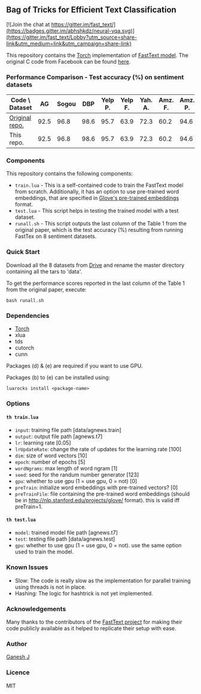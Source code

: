 ## Bag of Tricks for Efficient Text Classification

[![Join the chat at https://gitter.im/fast_text/](https://badges.gitter.im/abhshkdz/neural-vqa.svg)](https://gitter.im/fast_text/Lobby?utm_source=share-link&utm_medium=link&utm_campaign=share-link)

This repository contains the [Torch](http://torch.ch/) implementation of [FastText model](https://arxiv.org/abs/1607.01759). The original C code from Facebook can be found [here](https://github.com/facebookresearch/fastText).

### Performance Comparison - Test accuracy (%) on sentiment datasets
| Code \ Dataset | AG | Sogou | DBP | Yelp P. | Yelp F. | Yah. A. | Amz. F. | Amz. P. |
|---|---|---|---|---|---|---|---|---|
|[Original repo.](https://github.com/facebookresearch/fastText)|92.5|96.8|98.6|95.7|63.9|72.3|60.2|94.6|
|This repo.|92.5|96.8|98.6|95.7|63.9|72.3|60.2|94.6|

### Components
This repository contains the following components:
* `train.lua` - This is a self-contained code to train the FastText model from scratch. Additionally, it has an option to use pre-trained word embeddings, that are specified in [Glove's pre-trained embeddings](http://nlp.stanford.edu/projects/glove/) format.
* `test.lua` - This script helps in testing the trained model with a test dataset.
* `runall.sh` - This script outputs the last column of the Table 1 from the original paper, which is the test accuracy (%) resulting from running FastTex on 8 sentiment datasets.

### Quick Start
Download all the 8 datasets from [Drive](http://goo.gl/JyCnZq) and rename the master directory containing all the tars to 'data'.

To get the performance scores reported in the last column of the Table 1 from the original paper, execute:
```
bash runall.sh
```

### Dependencies
* [Torch](http://torch.ch/)
* xlua
* tds
* cutorch
* cunn

Packages (d) & (e) are required if you want to use GPU.

Packages (b) to (e) can be installed using:
```
luarocks install <package-name>
```

### Options

#### `th train.lua`
* `input`: training file path [data/agnews.train]
* `output`: output file path [agnews.t7]
* `lr`: learning rate [0.05]
* `lrUpdateRate`: change the rate of updates for the learning rate [100]
* `dim`: size of word vectors [10]
* `epoch`: number of epochs [5]
* `wordNgrams`: max length of word ngram [1]
* `seed`: seed for the randum number generator [123]
* `gpu`: whether to use gpu (1 = use gpu, 0 = not) [0]
* `preTrain`: initialize word embeddings with pre-trained vectors? [0]
* `preTrainFile`: file containing the pre-trained word embeddings (should be in http://nlp.stanford.edu/projects/glove/ format). this is valid iff preTrain=1.

#### `th test.lua`
* `model`: trained model file path [agnews.t7]
* `test`: testing file path [data/agnews.test]
* `gpu`: whether to use gpu (1 = use gpu, 0 = not). use the same option used to train the model.

### Known Issues
* Slow: The code is really slow as the implementation for parallel training using threads is not in place.
* Hashing: The logic for hashtrick is not yet implemented.

### Acknowledgements
Many thanks to the contributors of the [FastText project](https://github.com/facebookresearch/fastText) for making their code publicly available as it helped to replicate their setup with ease.

### Author
[Ganesh J](https://researchweb.iiit.ac.in/~ganesh.j/)

### Licence
MIT